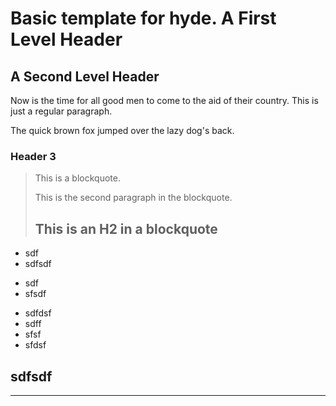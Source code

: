 Basic template for hyde.
A First Level Header
====================

A Second Level Header
---------------------

Now is the time for all good men to come to
the aid of their country. This is just a
regular paragraph.

The quick brown fox jumped over the lazy
dog's back.

### Header 3

> This is a blockquote.
>
> This is the second paragraph in the blockquote.
>
> ## This is an H2 in a blockquote

* sdf
* sdfsdf

- sdf
- sfsdf


+ sdfdsf
+ sdff
+ sfsf
+ sfdsf

sdfsdf
------
------




